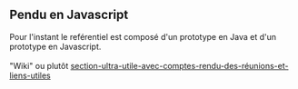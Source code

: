## Pendu en Javascript

Pour l'instant le reférentiel est composé d'un prototype en Java et d'un prototype en Javascript.
<br />
<br />
"Wiki" ou plutôt [section-ultra-utile-avec-comptes-rendu-des-réunions-et-liens-utiles](https://github.com/422404/Pendu-JS/wiki)
